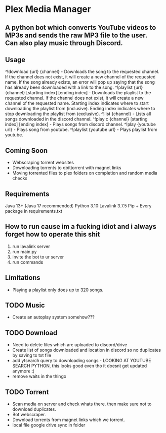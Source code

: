 # Plex Media Manager
## A python bot which converts YouTube videos to MP3s and sends the raw MP3 file to the user. Can also play music through Discord. 

## Usage
^!download {url} {channel} - Downloads the song to the requested channel. If the channel does not exist, it will create a new channel of the requested name. If the song already exists, an error will pop up saying that the song has already been downloaded with a link to the song.
^!playlist {url} {channel} [starting index] [ending index] - Downloads the playlist to the requested channel. If the channel does not exist, it will create a new channel of the requested name. Starting index indicates where to start downloading the playlist from (inclusive). Ending index indicates where to stop downloading the playlist from (exclusive).
^!list {channel} - Lists all songs downloaded in the discord channel.
^!play c {channel} [starting index] [ending index] - Plays songs from discord channel.
^!play {youtube url} - Plays song from youtube.
^!playlist {youtube url} - Plays playlist from youtube.

## Coming Soon
- Webscraping torrent websites
- Downloading torrents to qbittorrent with magnet links
- Moving torrented files to plex folders on completion and random media checks

## Requirements
Java 13+ (Java 17 recommended)
Python 3.10
Lavalink 3.7.5
Pip + Every package in requirements.txt


## How to run cause im a fucking idiot and i always forget how to operate this shit
1. run lavalink server 
2. run main.py
3. invite the bot to ur server
4. run commands

## Limitations
- Playing a playlist only does up to 320 songs.

## TODO Music
- Create an autoplay system somehow???

## TODO Download
- Need to delete files which are uploaded to discord/drive
- Create list of songs downloaded and location in discord so no duplicates by saving to txt file
- add ytsearch query to downloading songs - LOOKING AT YOUTUBE SEARCH PYTHON, this looks good even tho it doesnt get updated anymore :)
- remove waits in the thingo

## TODO Torrent
- Scan media on server and check whats there. then make sure not to download duplicates.
- Bot webscraper.
- Download torrents from magnet links which we torrent.
- local file google drive sync in folder